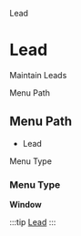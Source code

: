 
Lead
# Lead


Maintain Leads

Menu Path
## Menu Path



- Lead

Menu Type
### Menu Type

**Window**


:::tip
[Lead](functional-guide/window/window-lead.md)
:::